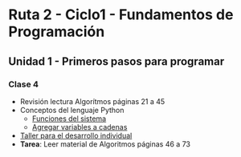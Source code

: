 # Ruta 2 - Ciclo1 - Fundamentos de Programación

## Unidad 1 - Primeros pasos para programar

### Clase 4
* Revisión lectura Algorítmos páginas 21 a 45
* Conceptos del lenguaje Python
  * [Funciones del sistema](funciones_sistema.ipynb)
  * [Agregar variables a cadenas](formato_cadenas.ipynb)
* [Taller para el desarrollo individual](taller.md)
* **Tarea**: Leer material de Algoritmos páginas 46 a 73
